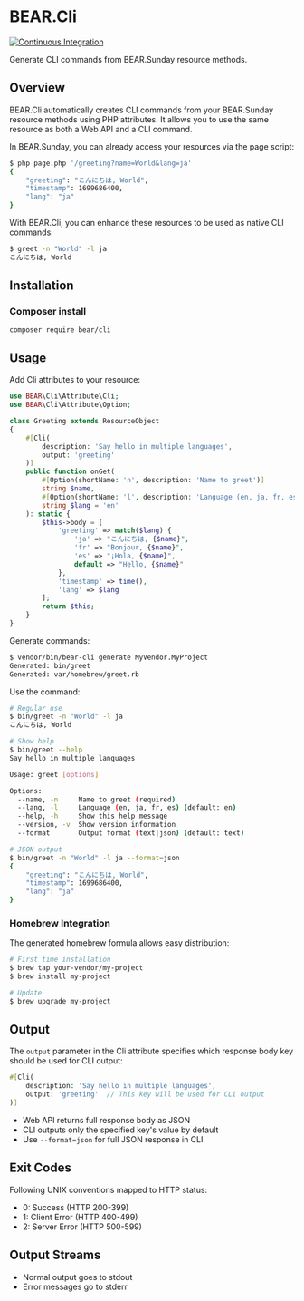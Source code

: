 # BEAR.Cli

[![Continuous Integration](https://github.com/bearsunday/BEAR.Cli/workflows/Continuous%20Integration/badge.svg)](https://github.com/bearsunday/BEAR.Cli/actions)

Generate CLI commands from BEAR.Sunday resource methods.

## Overview

BEAR.Cli automatically creates CLI commands from your BEAR.Sunday resource methods using PHP attributes. It allows you to use the same resource as both a Web API and a CLI command.

In BEAR.Sunday, you can already access your resources via the page script:
```bash
$ php page.php '/greeting?name=World&lang=ja'
{
    "greeting": "こんにちは, World",
    "timestamp": 1699686400,
    "lang": "ja"
}
```

With BEAR.Cli, you can enhance these resources to be used as native CLI commands:
```bash
$ greet -n "World" -l ja
こんにちは, World
```

## Installation

### Composer install

    composer require bear/cli

## Usage

Add Cli attributes to your resource:

```php
use BEAR\Cli\Attribute\Cli;
use BEAR\Cli\Attribute\Option;

class Greeting extends ResourceObject
{
    #[Cli(
        description: 'Say hello in multiple languages',
        output: 'greeting'
    )]
    public function onGet(
        #[Option(shortName: 'n', description: 'Name to greet')]
        string $name,
        #[Option(shortName: 'l', description: 'Language (en, ja, fr, es)')]
        string $lang = 'en'
    ): static {
        $this->body = [
            'greeting' => match($lang) {
                'ja' => "こんにちは, {$name}",
                'fr' => "Bonjour, {$name}",
                'es' => "¡Hola, {$name}",
                default => "Hello, {$name}"
            },
            'timestamp' => time(),
            'lang' => $lang
        ];
        return $this;
    }
}
```

Generate commands:
```bash
$ vendor/bin/bear-cli generate MyVendor.MyProject
Generated: bin/greet
Generated: var/homebrew/greet.rb
```

Use the command:
```bash
# Regular use
$ bin/greet -n "World" -l ja
こんにちは, World

# Show help
$ bin/greet --help
Say hello in multiple languages

Usage: greet [options]

Options:
  --name, -n     Name to greet (required)
  --lang, -l     Language (en, ja, fr, es) (default: en)
  --help, -h     Show this help message
  --version, -v  Show version information
  --format       Output format (text|json) (default: text)

# JSON output
$ bin/greet -n "World" -l ja --format=json
{
    "greeting": "こんにちは, World",
    "timestamp": 1699686400,
    "lang": "ja"
}
```

### Homebrew Integration

The generated homebrew formula allows easy distribution:

```bash
# First time installation
$ brew tap your-vendor/my-project
$ brew install my-project

# Update
$ brew upgrade my-project
```

## Output

The `output` parameter in the Cli attribute specifies which response body key should be used for CLI output:

```php
#[Cli(
    description: 'Say hello in multiple languages',
    output: 'greeting'  // This key will be used for CLI output
)]
```

- Web API returns full response body as JSON
- CLI outputs only the specified key's value by default
- Use `--format=json` for full JSON response in CLI

## Exit Codes

Following UNIX conventions mapped to HTTP status:
- 0: Success (HTTP 200-399)
- 1: Client Error (HTTP 400-499)
- 2: Server Error (HTTP 500-599)

## Output Streams

- Normal output goes to stdout
- Error messages go to stderr
